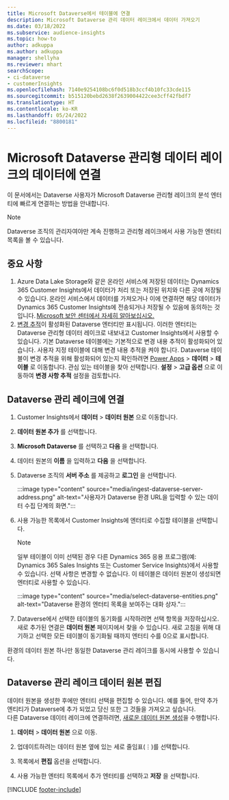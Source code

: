```yaml
---
title: Microsoft Dataverse에서 테이블에 연결
description: Microsoft Dataverse 관리 데이터 레이크에서 데이터 가져오기
ms.date: 03/18/2022
ms.subservice: audience-insights
ms.topic: how-to
author: adkuppa
ms.author: adkuppa
manager: shellyha
ms.reviewer: mhart
searchScope:
- ci-dataverse
- customerInsights
ms.openlocfilehash: 7140e9254108bc6f0d518b3ccf4b10fc33cde115
ms.sourcegitcommit: b515120bebd2638f2639004422cee3cff42fbdf7
ms.translationtype: HT
ms.contentlocale: ko-KR
ms.lasthandoff: 05/24/2022
ms.locfileid: "8800181"
---
```

# <a name="connect-to-data-in-a-microsoft-dataverse-managed-data-lake"></a>Microsoft Dataverse 관리형 데이터 레이크의 데이터에 연결

이 문서에서는 Dataverse 사용자가 Microsoft Dataverse 관리형 레이크의 분석 엔터티에 빠르게 연결하는 방법을 안내합니다. 

> [!NOTE]
> Dataverse 조직의 관리자여야만 계속 진행하고 관리형 레이크에서 사용 가능한 엔터티 목록을 볼 수 있습니다.

## <a name="important-considerations"></a>중요 사항

1. Azure Data Lake Storage와 같은 온라인 서비스에 저장된 데이터는 Dynamics 365 Customer Insights에서 데이터가 처리 또는 저장된 위치와 다른 곳에 저장될 수 있습니다. 온라인 서비스에서 데이터를 가져오거나 이에 연결하면 해당 데이터가 Dynamics 365 Customer Insights에 전송되거나 저장될 수 있음에 동의하는 것입니다. [Microsoft 보안 센터에서 자세히 알아보십시오.](https://www.microsoft.com/trust-center)
2. [변경 추적](/power-platform/admin/enable-change-tracking-control-data-synchronization)이 활성화된 Dataverse 엔터티만 표시됩니다. 이러한 엔터티는 Dataverse 관리형 데이터 레이크로 내보내고 Customer Insights에서 사용할 수 있습니다. 기본 Dataverse 테이블에는 기본적으로 변경 내용 추적이 활성화되어 있습니다. 사용자 지정 테이블에 대해 변경 내용 추적을 켜야 합니다. Dataverse 테이블이 변경 추적을 위해 활성화되어 있는지 확인하려면 [Power Apps](https://make.powerapps.com) > **데이터** > **테이블** 로 이동합니다. 관심 있는 테이블을 찾아 선택합니다. **설정** > **고급 옵션** 으로 이동하여 **변경 사항 추적** 설정을 검토합니다.

## <a name="connect-to-a-dataverse-managed-lake"></a>Dataverse 관리 레이크에 연결

1. Customer Insights에서 **데이터** > **데이터 원본** 으로 이동합니다.

2. **데이터 원본 추가** 를 선택합니다.

3. **Microsoft Dataverse** 를 선택하고 **다음** 을 선택합니다.

4. 데이터 원본의 **이름** 을 입력하고 **다음** 을 선택합니다. 

5. Dataverse 조직의 **서버 주소** 를 제공하고 **로그인** 을 선택합니다.

   :::image type="content" source="media/ingest-dataverse-server-address.png" alt-text="사용자가 Dataverse 환경 URL을 입력할 수 있는 데이터 수집 단계의 화면.":::

6. 사용 가능한 목록에서 Customer Insights에 엔터티로 수집할 테이블을 선택합니다.    

   > [!NOTE]
   > 일부 테이블이 이미 선택된 경우 다른 Dynamics 365 응용 프로그램(예: Dynamics 365 Sales Insights 또는 Customer Service Insights)에서 사용할 수 있습니다. 선택 사항은 변경할 수 없습니다. 이 테이블은 데이터 원본이 생성되면 엔터티로 사용할 수 있습니다.

   :::image type="content" source="media/select-dataverse-entities.png" alt-text="Dataverse 환경의 엔터티 목록을 보여주는 대화 상자.":::

7. Dataverse에서 선택한 테이블의 동기화를 시작하려면 선택 항목을 저장하십시오. 새로 추가된 연결은 **데이터 원본** 페이지에서 찾을 수 있습니다. 새로 고침을 위해 대기하고 선택한 모든 테이블이 동기화될 때까지 엔터티 수를 0으로 표시합니다.

환경의 데이터 원본 하나만 동일한 Dataverse 관리 레이크를 동시에 사용할 수 있습니다.

## <a name="edit-a-dataverse-managed-lake-data-source"></a>Dataverse 관리 레이크 데이터 원본 편집

데이터 원본을 생성한 후에만 엔터티 선택을 편집할 수 있습니다. 예를 들어, 만약 추가 엔티티가 Dataverse에 추가 되었고 당신 또한 그 것들을 가져오고 싶습니다.    
다른 Dataverse 데이터 레이크에 연결하려면, [새로운 데이터 원본 생성](#connect-to-a-dataverse-managed-lake)을 수행합니다.

1. **데이터** > **데이터 원본** 으로 이동.

2. 업데이트하려는 데이터 원본 옆에 있는 세로 줄임표(&vellip;)를 선택합니다.

3. 목록에서 **편집** 옵션을 선택합니다.

4. 사용 가능한 엔터티 목록에서 추가 엔터티를 선택하고 **저장** 을 선택합니다.

[!INCLUDE [footer-include](includes/footer-banner.md)]
